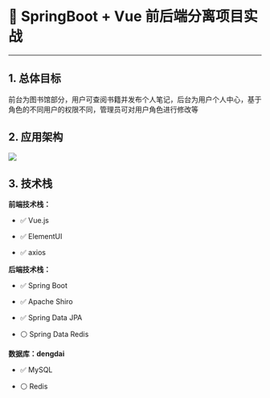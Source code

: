 # 🚀 SpringBoot + Vue 前后端分离项目实战

---

## 1. 总体目标 

前台为图书馆部分，用户可查阅书籍并发布个人笔记，后台为用户个人中心，基于角色的不同用户的权限不同，管理员可对用户角色进行修改等

## 2. 应用架构

![](https://gitee.com/veal98/images/raw/master/img/20200725112109.png)

## 3. 技术栈

**前端技术栈：**

- ✅ Vue.js

- ✅ ElementUI

- ✅ axios

**后端技术栈：**

- ✅ Spring Boot

- ✅ Apache Shiro

- ✅ Spring Data JPA

- ⚪ Spring Data Redis

**数据库：dengdai**

- ✅ MySQL

- ⚪ Redis
